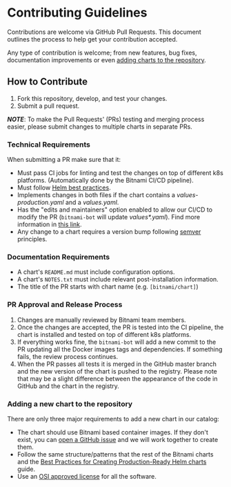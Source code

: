 # Contributing Guidelines

Contributions are welcome via GitHub Pull Requests. This document outlines the process to help get your contribution accepted.

Any type of contribution is welcome; from new features, bug fixes, documentation improvements or even [adding charts to the repository](#adding-a-new-chart-to-the-repository).

## How to Contribute

1. Fork this repository, develop, and test your changes.
2. Submit a pull request.

***NOTE***: To make the Pull Requests' (PRs) testing and merging process easier, please submit changes to multiple charts in separate PRs.

### Technical Requirements

When submitting a PR make sure that it:
- Must pass CI jobs for linting and test the changes on top of different k8s platforms. (Automatically done by the Bitnami CI/CD pipeline).
- Must follow [Helm best practices](https://helm.sh/docs/chart_best_practices/).
- Implements changes in both files if the chart contains a _values-production.yaml_ and a _values.yaml_.
- Has the "edits and maintainers" option enabled to allow our CI/CD to modify the PR (`bitnami-bot` will update _values*.yaml_). Find more information in [this link](https://help.github.com/en/github/collaborating-with-issues-and-pull-requests/allowing-changes-to-a-pull-request-branch-created-from-a-fork).
- Any change to a chart requires a version bump following [semver](https://semver.org/) principles.

### Documentation Requirements

- A chart's `README.md` must include configuration options.
- A chart's `NOTES.txt` must include relevant post-installation information.
- The title of the PR starts with chart name (e.g. `[bitnami/chart]`)

### PR Approval and Release Process

1. Changes are manually reviewed by Bitnami team members.
2. Once the changes are accepted, the PR is tested into the CI pipeline, the chart is installed and tested on top of different k8s platforms.
3. If everything works fine, the `bitnami-bot` will add a new commit to the PR updating all the Docker images tags and dependencies. If something fails, the review process continues.
4. When the PR passes all tests it is merged in the GitHub master branch and the new version of the chart is pushed to the registry. Please note that may be a slight difference between the appearance of the code in GitHub and the chart in the registry.

### Adding a new chart to the repository

There are only three major requirements to add a new chart in our catalog:
- The chart should use Bitnami based container images. If they don't exist, you can [open a GitHub issue](https://github.com/bitnami/charts/issues/new/choose) and we will work together to create them.
- Follow the same structure/patterns that the rest of the Bitnami charts and the [Best Practices for Creating Production-Ready Helm charts](https://docs.bitnami.com/tutorials/production-ready-charts/) guide.
- Use an [OSI approved license](https://opensource.org/licenses) for all the software.
